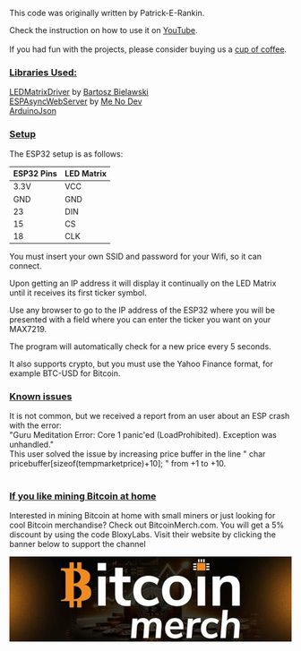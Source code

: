 This code was originally written by Patrick-E-Rankin. 

Check the instruction on how to use it on [YouTube](https://www.youtube.com/watch?v=CYbc3wALT1w "YouTube").
<br>
<br>
If you had fun with the projects, please consider buying us a [cup of coffee](https://www.buymeacoffee.com/bloxylabs "cupofcoffee").

<h3><u>Libraries Used:</u></h3>
    <p><a href="https://github.com/bartoszbielawski/LEDMatrixDriver" target="_blank">LEDMatrixDriver</a>
      by <a href="https://github.com/bartoszbielawski" target="_blank">Bartosz
        Bielawski</a><br>
      <a href="https://github.com/me-no-dev/ESPAsyncWebServer" target="_blank">ESPAsyncWebServer</a>
      by <a href="https://github.com/me-no-dev" target="_blank">Me No Dev</a><br>
  <a href="https://github.com/bblanchon/ArduinoJson">ArduinoJson</a></p>
    <h3><u>Setup</u></h3>
    <p>The ESP32 setup is as follows:</p>

   <table>
<thead>
  <tr>
    <th>ESP32 Pins</th>
    <th>LED Matrix</th>
  </tr>
</thead>
<tbody>
  <tr>
    <td>3.3V</td>
    <td>VCC</td>
  </tr>
  <tr>
    <td>GND</td>
    <td>GND</td>
  </tr>
  <tr>
    <td>23</td>
    <td>DIN</td>
  </tr>
  <tr>
    <td>15</td>
    <td>CS</td>
  </tr>
  <tr>
    <td>18</td>
    <td>CLK</td>
  </tr>
</tbody>
</table>

<p>You must insert your own SSID and password for your Wifi, so it can
      connect. </p>
    <p>Upon getting an IP address it will display it continually on the LED
      Matrix until it receives its first ticker symbol.</p>
    <p>Use any browser to go to the IP address of the ESP32 where you will be presented with a
      field where you can enter the ticker you want on your MAX7219. </p>
    <p>The program will automatically check for a new price every 5 seconds.</p>
    <p>It also supports crypto, but you must use the Yahoo Finance format, for
      example BTC-USD for Bitcoin.</p>

<h3><u>Known issues</u></h3>
It is not common, but we received a report from an user about an ESP crash with the error:<br>
"Guru Meditation Error: Core  1 panic'ed (LoadProhibited). Exception was unhandled." <br>
This user solved the issue by increasing price buffer in the line " char pricebuffer[sizeof(tempmarketprice)+10]; " from +1 to +10.
<br>
<br>
<h3><u>If you like mining Bitcoin at home</u></h3>
Interested in mining Bitcoin at home with small miners or just looking for cool Bitcoin merchandise? Check out BitcoinMerch.com. You will get a 5% discount by using the code BloxyLabs. Visit their website by clicking the banner below to support the channel

[![Alt text](bitcoinmergebanner.jpg)](https://bitcoinmerch.com?aff=706)
